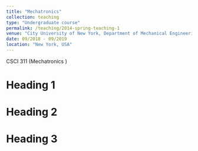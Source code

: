```yaml
---
title: "Mechatronics"
collection: teaching
type: "Undergraduate course"
permalink: /teaching/2014-spring-teaching-1
venue: "City University of New York, Department of Mechanical Engineering"
date: 09/2018 - 09/2019
location: "New York, USA"
---
```



CSCI 311 (Mechatronics )

Heading 1
======

Heading 2
======

Heading 3
======
